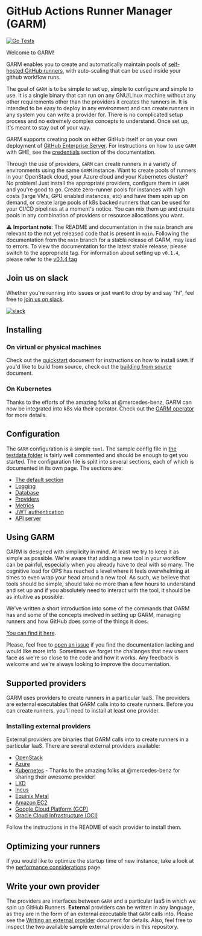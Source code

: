 # GitHub Actions Runner Manager (GARM)

[![Go Tests](https://github.com/cloudbase/garm/actions/workflows/go-tests.yml/badge.svg)](https://github.com/cloudbase/garm/actions/workflows/go-tests.yml)

Welcome to GARM!

GARM enables you to create and automatically maintain pools of [self-hosted GitHub runners](https://docs.github.com/en/actions/hosting-your-own-runners/about-self-hosted-runners), with auto-scaling that can be used inside your github workflow runs.

The goal of ```GARM``` is to be simple to set up, simple to configure and simple to use. It is a single binary that can run on any GNU/Linux machine without any other requirements other than the providers it creates the runners in. It is intended to be easy to deploy in any environment and can create runners in any system you can write a provider for. There is no complicated setup process and no extremely complex concepts to understand. Once set up, it's meant to stay out of your way.

GARM supports creating pools on either GitHub itself or on your own deployment of [GitHub Enterprise Server](https://docs.github.com/en/enterprise-server@3.5/admin/overview/about-github-enterprise-server). For instructions on how to use ```GARM``` with GHE, see the [credentials](/doc/github_credentials.md) section of the documentation.

Through the use of providers, `GARM` can create runners in a variety of environments using the same `GARM` instance. Want to create pools of runners in your OpenStack cloud, your Azure cloud and your Kubernetes cluster? No problem! Just install the appropriate providers, configure them in `GARM` and you're good to go. Create zero-runner pools for instances with high costs (large VMs, GPU enabled instances, etc) and have them spin up on demand, or create large pools of k8s backed runners that can be used for your CI/CD pipelines at a moment's notice. You can mix them up and create pools in any combination of providers or resource allocations you want.

:warning: **Important note**: The README and documentation in the `main` branch are relevant to the not yet released code that is present in `main`. Following the documentation from the `main` branch for a stable release of GARM, may lead to errors. To view the documentation for the latest stable release, please switch to the appropriate tag. For information about setting up `v0.1.4`, please refer to the [v0.1.4 tag](https://github.com/cloudbase/garm/tree/v0.1.4)  

## Join us on slack

Whether you're running into issues or just want to drop by and say "hi", feel free to [join us on slack](https://communityinviter.com/apps/garm-hq/garm).

[![slack](https://img.shields.io/badge/slack-garm-brightgreen.svg?logo=slack)](https://communityinviter.com/apps/garm-hq/garm)

## Installing

### On virtual or physical machines

Check out the [quickstart](/doc/quickstart.md) document for instructions on how to install ```GARM```. If you'd like to build from source, check out the [building from source](/doc/building_from_source.md) document.

### On Kubernetes

Thanks to the efforts of the amazing folks at @mercedes-benz, GARM can now be integrated into k8s via their operator. Check out the [GARM operator](https://github.com/mercedes-benz/garm-operator/) for more details.

## Configuration

The ```GARM``` configuration is a simple ```toml```. The sample config file in [the testdata folder](/testdata/config.toml) is fairly well commented and should be enough to get you started. The configuration file is split into several sections, each of which is documented in its own page. The sections are:

* [The default section](/doc/config_default.md)
* [Logging](/doc/config_logging.md)
* [Database](/doc/database.md)
* [Providers](/doc/providers.md)
* [Metrics](/doc/config_metrics.md)
* [JWT authentication](/doc/config_jwt_auth.md)
* [API server](/doc/config_api_server.md)

## Using GARM

GARM is designed with simplicity in mind. At least we try to keep it as simple as possible. We're aware that adding a new tool in your workflow can be painful, especially when you already have to deal with so many. The cognitive load for OPS has reached a level where it feels overwhelming at times to even wrap your head around a new tool. As such, we believe that tools should be simple, should take no more than a few hours to understand and set up and if you absolutely need to interact with the tool, it should be as intuitive as possible.

We've written a short introduction into some of the commands that GARM has and some of the concepts involved in setting up GARM, managing runners and how GitHub does some of the things it does.

[You can find it here](/doc/using_garm.md).

Please, feel free to [open an issue](https://github.com/cloudbase/garm/issues/new) if you find the documentation lacking and would like more info. Sometimes we forget the challanges that new users face as we're so close to the code and how it works. Any feedback is welcome and we're always looking to improve the documentation. 

## Supported providers

GARM uses providers to create runners in a particular IaaS. The providers are external executables that GARM calls into to create runners. Before you can create runners, you'll need to install at least one provider.

### Installing external providers

External providers are binaries that GARM calls into to create runners in a particular IaaS. There are several external providers available:

* [OpenStack](https://github.com/cloudbase/garm-provider-openstack)
* [Azure](https://github.com/cloudbase/garm-provider-azure)
* [Kubernetes](https://github.com/mercedes-benz/garm-provider-k8s) - Thanks to the amazing folks at @mercedes-benz for sharing their awesome provider!
* [LXD](https://github.com/cloudbase/garm-provider-lxd)
* [Incus](https://github.com/cloudbase/garm-provider-incus)
* [Equinix Metal](https://github.com/cloudbase/garm-provider-equinix)
* [Amazon EC2](https://github.com/cloudbase/garm-provider-aws)
* [Google Cloud Platform (GCP)](https://github.com/cloudbase/garm-provider-gcp)
* [Oracle Cloud Infrastructure (OCI)](https://github.com/cloudbase/garm-provider-oci)

Follow the instructions in the README of each provider to install them. 

## Optimizing your runners

If you would like to optimize the startup time of new instance, take a look at the [performance considerations](/doc/performance_considerations.md) page.

## Write your own provider

The providers are interfaces between ```GARM``` and a particular IaaS in which we spin up GitHub Runners. **External** providers can be written in any language, as they are in the form of an external executable that ```GARM``` calls into. Please see the [Writing an external provider](/doc/external_provider.md) document for details. Also, feel free to inspect the two available sample external providers in this repository.
